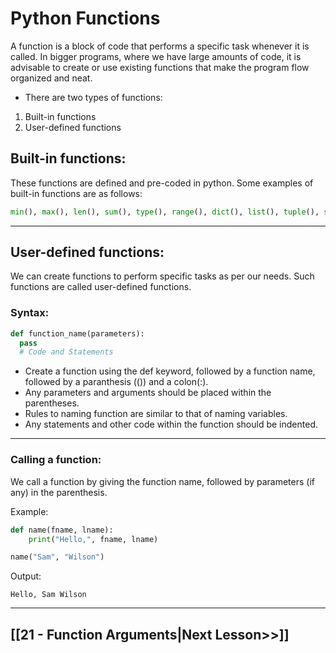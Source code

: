 # Python Functions

A function is a block of code that performs a specific task whenever it is called. In bigger programs, where we have large amounts of code, it is advisable to create or use existing functions that make the program flow organized and neat.

- There are two types of functions:

1. Built-in functions
2. User-defined functions

## Built-in functions:

These functions are defined and pre-coded in python. Some examples of built-in functions are as follows:
```python
min(), max(), len(), sum(), type(), range(), dict(), list(), tuple(), set(), print(), etc.
```
 
---
## User-defined functions:

We can create functions to perform specific tasks as per our needs. Such functions are called user-defined functions.

### Syntax:
```python
def function_name(parameters):
  pass
  # Code and Statements
```
 
- Create a function using the def keyword, followed by a function name, followed by a paranthesis (()) and a colon(:).
 - Any parameters and arguments should be placed within the parentheses.
 - Rules to naming function are similar to that of naming variables.
 - Any statements and other code within the function should be indented.
---
### Calling a function:

We call a function by giving the function name, followed by parameters (if any) in the parenthesis.

Example:
```python
def name(fname, lname):
    print("Hello,", fname, lname)

name("Sam", "Wilson")
```
Output:
```
Hello, Sam Wilson
```

---

## [[21 - Function Arguments|Next Lesson>>]]